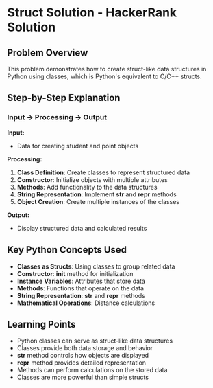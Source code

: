 # Struct Solution - HackerRank Solution

## Problem Overview
This problem demonstrates how to create struct-like data structures in Python using classes, which is Python's equivalent to C/C++ structs.

## Step-by-Step Explanation

### Input → Processing → Output

**Input:**
- Data for creating student and point objects

**Processing:**
1. **Class Definition**: Create classes to represent structured data
2. **Constructor**: Initialize objects with multiple attributes
3. **Methods**: Add functionality to the data structures
4. **String Representation**: Implement __str__ and __repr__ methods
5. **Object Creation**: Create multiple instances of the classes

**Output:**
- Display structured data and calculated results

## Key Python Concepts Used
- **Classes as Structs**: Using classes to group related data
- **Constructor**: __init__ method for initialization
- **Instance Variables**: Attributes that store data
- **Methods**: Functions that operate on the data
- **String Representation**: __str__ and __repr__ methods
- **Mathematical Operations**: Distance calculations

## Learning Points
- Python classes can serve as struct-like data structures
- Classes provide both data storage and behavior
- __str__ method controls how objects are displayed
- __repr__ method provides detailed representation
- Methods can perform calculations on the stored data
- Classes are more powerful than simple structs
